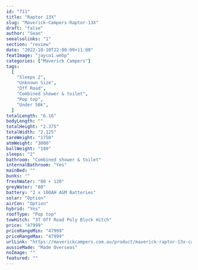 ```yaml
---
id: "711"
title: "Raptor 13X"
slug: "Maverick-Campers-Raptor-13X"
draft: "false"
author: "Sean"
seealsolinks: "1"
section: "review"
date: "2022-10-10T22:00:09+11:00"
featImage: "jayco1.webp"
categories: ["Maverick Campers"]
tags:
  [
    "Sleeps 2",
    "Unknown Size",
    "Off Road",
    "Combined shower & toilet",
    "Pop top",
    "Under 50k",
  ]
totalLength: "6.16"
bodyLength: ""
totalHeight: "2.375"
totalWidth: "2.125"
tareWeight: "1750"
atmWeight: "3000"
ballWeight: "180"
sleeps: "2"
bathroom: "Combined shower & toilet"
internalBathroom: "Yes"
mainBed: ""
bunks: ""
freshWater: "80 + 120"
greyWater: "80"
battery: "2 x 100AH AGM Batteries"
solar: "Option"
airCon: "Option"
hybrid: "Yes"
roofType: "Pop top"
towHitch: "3T Off Road Poly Block Hitch"
price: "47999"
priceRangeMin: "47999"
priceRangeMax: "47999"
urlLink: "https://maverickcampers.com.au/product/maverick-raptor-13x-caravan/"
aussieMade: "Made Overseas"
noImage: ""
featured: ""
---
```

